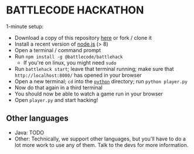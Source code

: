 # BATTLECODE HACKATHON

1-minute setup:
- Download a copy of this repository [here](TODO) or fork / clone it
- Install a recent version of [node.js](https://nodejs.org/en/) (> 8)
- Open a terminal / command prompt
- Run `npm install -g @battlecode/battlehack`
    - If you're on linux, you might need `sudo`
- Run `battlehack start`; leave that terminal running; make sure that `http://localhost:8080/` has opened in your browser
- Open a new terminal; `cd` into the [`python`](https://github.com/battlecode/battlecode-hackathon/python) directory; run `python player.py`
- Now do that again in a third terminal
- You should now be able to watch a game run in your browser
- Open `player.py` and start hacking!

## Other languages
- Java:
    TODO
- Other:
    Technically, we support other languages, but you'll have to do a lot more work to use any of them.
    Talk to the devs for more information.